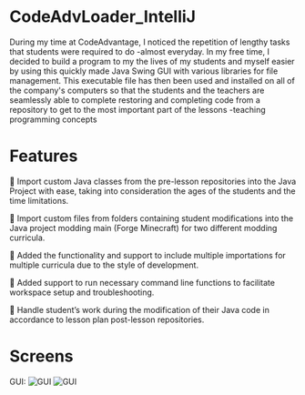 # CodeAdvLoader_IntelliJ

During my time at CodeAdvantage, I noticed the repetition of lengthy tasks that students were required to do -almost everyday. 
In my free time, I decided to build a program to my the lives of my students and myself easier by using this quickly made Java Swing GUI with various libraries for file management. 
This executable file has then been used and installed on all of the company's computers so that the students and the teachers are seamlessly able to complete restoring and completing code from a repository to get to the most important part of the lessons -teaching programming concepts
# Features
	Import custom Java classes from the pre-lesson repositories into the Java Project with ease, taking into consideration the ages of the students and the time limitations. 

	Import custom files from folders containing student modifications into the Java project modding main (Forge Minecraft) for two different modding curricula.

	Added the functionality and support to include multiple importations for multiple curricula due to the style of development.

	Added support to run necessary command line functions to facilitate workspace setup and troubleshooting.

	Handle student’s work during the modification of their Java code in accordance to lesson plan post-lesson repositories. 

# Screens
GUI:
![GUI](https://github.com/baksha97/CodeAdvLoader_IntelliJ/blob/master/app_screens/GUI%20Screenshot.png)
![GUI](https://github.com/baksha97/CodeAdvLoader_IntelliJ/blob/master/app_screens/Code%20and%20Texture%20Import%20Screenshot.png)
